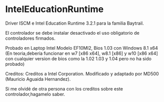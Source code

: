 # IntelEducationRuntime

Driver ISCM e Intel Education Runtime 3.2.1 para la familia Baytrail.

El controlador se debe instalar desactivado el uso obligatorio de controladores firmados.

Probado en Laptop Intel Modelo EF10MI2, Bios 1.03 con Windows 8.1 x64 (En teoria,debería funcionar en w7 [x86 x64], w8.1 [x86] y w10 [x86 x64] con cualquier version de bios como la 1.02 1.03 y 1.04 pero no ha sido probado) 

Creditos:
Creditos a Intel Corporation.
Modificado y adaptado por MD500 (Mauricio Aguaida Hernandez).

Si me olvidé de otra persona con los creditos sobre este controlador,hagamelo saber.
